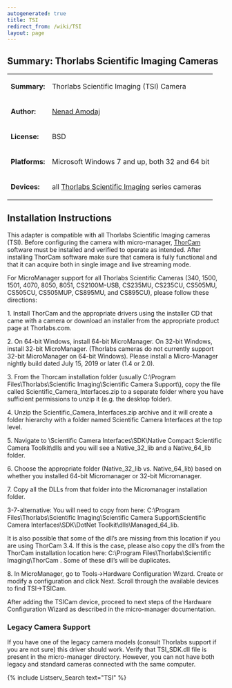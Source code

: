 ```yaml
---
autogenerated: true
title: TSI
redirect_from: /wiki/TSI
layout: page
---
```


## Summary: Thorlabs Scientific Imaging Cameras

<table>
<tr>
<td markdown="1">

**Summary:**

</td>
<td markdown="1">

Thorlabs Scientific Imaging (TSI) Camera

</td>
</tr>
<tr>
<td markdown="1">

**Author:**

</td>
<td markdown="1">

[Nenad Amodaj](http://nenad.amodaj.com)

</td>
</tr>
<tr>
<td markdown="1">

**License:**

</td>
<td markdown="1">

BSD

</td>
</tr>
<tr>
<td markdown="1">

**Platforms:**

</td>
<td markdown="1">

Microsoft Windows 7 and up, both 32 and 64 bit

</td>
</tr>
<tr>
<td markdown="1">

**Devices:**

</td>
<td markdown="1">

all [Thorlabs Scientific
Imaging](https://www.thorlabs.com/navigation.cfm?guide_id=2365) series
cameras

</td>
</tr>
</table>

## Installation Instructions

This adapter is compatible with all Thorlabs Scientific Imaging cameras
(TSI). Before configuring the camera with micro-manager,
[ThorCam](https://www.thorlabs.com/software_pages/ViewSoftwarePage.cfm?Code=ThorCam)
software must be installed and verified to operate as intended. After
installing ThorCam software make sure that camera is fully functional
and that it can acquire both in single image and live streaming mode.

For MicroManager support for all Thorlabs Scientific Cameras (340, 1500,
1501, 4070, 8050, 8051, CS2100M-USB, CS235MU, CS235CU, CS505MU, CS505CU,
CS505MUP, CS895MU, and CS895CU), please follow these directions:

1\. Install ThorCam and the appropriate drivers using the installer CD
that came with a camera or download an installer from the appropriate
product page at Thorlabs.com.

2\. On 64-bit Windows, install 64-bit MicroManager. On 32-bit Windows,
install 32-bit MicroManager. (Thorlabs cameras do not currently support
32-bit MicroManager on 64-bit Windows). Please install a Micro-Manager
nightly build dated July 15, 2019 or later (1.4 or 2.0).

3\. From the Thorcam installation folder (usually C:\\Program
Files\\Thorlabs\\Scientific Imaging\\Scientific Camera Support\\), copy
the file called Scientific\_Camera\_Interfaces.zip to a separate folder
where you have sufficient permissions to unzip it (e.g. the desktop
folder).

4\. Unzip the Scientific\_Camera\_Interfaces.zip archive and it will
create a folder hierarchy with a folder named Scientific Camera
Interfaces at the top level.

5\. Navigate to \\Scientific Camera Interfaces\\SDK\\Native Compact
Scientific Camera Toolkit\\dlls and you will see a Native\_32\_lib and a
Native\_64\_lib folder.

6\. Choose the appropriate folder (Native\_32\_lib vs. Native\_64\_lib)
based on whether you installed 64-bit Micromanager or 32-bit
Micromanager.

7\. Copy all the DLLs from that folder into the Micromanager
installation folder.

3-7-alternative: You will need to copy from here: C:\\Program
Files\\Thorlabs\\Scientific Imaging\\Scientific Camera
Support\\Scientific Camera Interfaces\\SDK\\DotNet
Toolkit\\dlls\\Managed\_64\_lib.

It is also possible that some of the dll’s are missing from this
location if you are using ThorCam 3.4. If this is the case, please also
copy the dll’s from the ThorCam installation location here: C:\\Program
Files\\Thorlabs\\Scientific Imaging\\ThorCam . Some of these dll’s will
be duplicates.

8\. In MicroManager, go to Tools-&gt;Hardware Configuration Wizard.
Create or modify a configuration and click Next. Scroll through the
available devices to find TSI-&gt;TSICam.

After adding the TSICam device, proceed to next steps of the Hardware
Configuration Wizard as described in the micro-manager documentation.

### Legacy Camera Support

If you have one of the legacy camera models (consult Thorlabs support if
you are not sure) this driver should work. Verify that TSI\_SDK.dll file
is present in the micro-manager directory. However, you can not have
both legacy and standard cameras connected with the same computer.

{% include Listserv_Search text="TSI" %}

